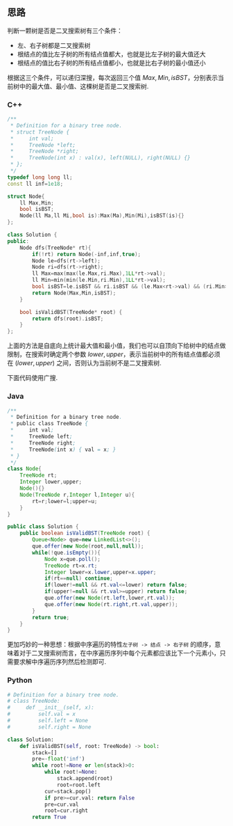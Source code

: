 ## 思路

判断一颗树是否是二叉搜索树有三个条件：

- 左、右子树都是二叉搜索树
- 根结点的值比左子树的所有结点值都大，也就是比左子树的最大值还大
- 根结点的值比右子树的所有结点值都小，也就是比右子树的最小值还小

根据这三个条件，可以递归深搜，每次返回三个值 $Max,Min,isBST$，分别表示当前树中的最大值、最小值、这棵树是否是二叉搜索树.

### C++

```c++
/**
 * Definition for a binary tree node.
 * struct TreeNode {
 *     int val;
 *     TreeNode *left;
 *     TreeNode *right;
 *     TreeNode(int x) : val(x), left(NULL), right(NULL) {}
 * };
 */
typedef long long ll;
const ll inf=1e18;

struct Node{
    ll Max,Min;
    bool isBST;
    Node(ll Ma,ll Mi,bool is):Max(Ma),Min(Mi),isBST(is){}
};

class Solution {
public:
    Node dfs(TreeNode* rt){
        if(!rt) return Node(-inf,inf,true);
        Node le=dfs(rt->left);
        Node ri=dfs(rt->right);
        ll Max=max(max(le.Max,ri.Max),1LL*rt->val);
        ll Min=min(min(le.Min,ri.Min),1LL*rt->val);
        bool isBST=le.isBST && ri.isBST && (le.Max<rt->val) && (ri.Min>rt->val);
        return Node(Max,Min,isBST);
    }

    bool isValidBST(TreeNode* root) {
        return dfs(root).isBST;
    }
};
```

上面的方法是自底向上统计最大值和最小值，我们也可以自顶向下给树中的结点做限制，在搜索时确定两个参数 $lower,upper$，表示当前树中的所有结点值都必须在 $(lower,upper)$ 之间，否则认为当前树不是二叉搜索树.

下面代码使用广搜.

### Java

```java
/**
 * Definition for a binary tree node.
 * public class TreeNode {
 *     int val;
 *     TreeNode left;
 *     TreeNode right;
 *     TreeNode(int x) { val = x; }
 * }
 */
class Node{
    TreeNode rt;
    Integer lower,upper;
    Node(){}
    Node(TreeNode r,Integer l,Integer u){
        rt=r;lower=l;upper=u;
    }
}

public class Solution {
    public boolean isValidBST(TreeNode root) {
        Queue<Node> que=new LinkedList<>();
        que.offer(new Node(root,null,null));
        while(!que.isEmpty()){
            Node x=que.poll();
            TreeNode rt=x.rt;
            Integer lower=x.lower,upper=x.upper;
            if(rt==null) continue;
            if(lower!=null && rt.val<=lower) return false;
            if(upper!=null && rt.val>=upper) return false;
            que.offer(new Node(rt.left,lower,rt.val));
            que.offer(new Node(rt.right,rt.val,upper));
        }
        return true;
    }
}
```

更加巧妙的一种思想：根据中序遍历的特性`左子树 -> 结点 -> 右子树` 的顺序，意味着对于二叉搜索树而言，在中序遍历序列中每个元素都应该比下一个元素小，只需要求解中序遍历序列然后检测即可.

### Python

```python
# Definition for a binary tree node.
# class TreeNode:
#     def __init__(self, x):
#         self.val = x
#         self.left = None
#         self.right = None

class Solution:
    def isValidBST(self, root: TreeNode) -> bool:
        stack=[]
        pre=-float('inf')
        while root!=None or len(stack)>0:
            while root!=None:
                stack.append(root)
                root=root.left
            cur=stack.pop()
            if pre>=cur.val: return False
            pre=cur.val
            root=cur.right
        return True
```

